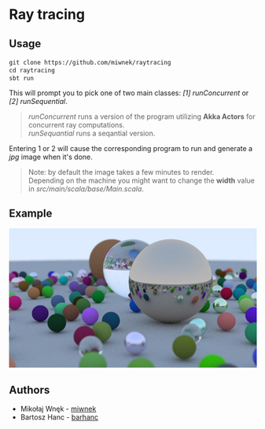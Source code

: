 # Ray tracing

## Usage

```
git clone https://github.com/miwnek/raytracing
cd raytracing
sbt run
```
This will prompt you to pick  one of two main classes: <em>[1] runConcurrent</em> or <em>[2] runSequential</em>.<br>
 > <em>runConcurrent</em> runs a version of the program utilizing **Akka Actors** for concurrent ray computations. <br><em>runSequantial</em> runs a seqantial version. 

 Entering 1 or 2 will cause the corresponding program to run and generate a <em>jpg</em> image when it's done.

 > Note: by default the image takes a few minutes to render.<br>Depending on the machine you might want to change the **width** value in <em>src/main/scala/base/Main.scala</em>.

## Example
![alt text](https://github.com/miwnek/raytracing/blob/master/sample.jpg?raw=true)

## Authors
 - Mikołaj Wnęk - [miwnek](https://github.com/miwnek)
 - Bartosz Hanc - [barhanc](https://github.com/barhanc)
